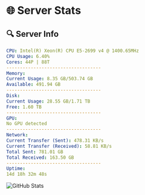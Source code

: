 # 🌐 Server Stats
## 🔍 Server Info
```yaml
CPU: Intel(R) Xeon(R) CPU E5-2699 v4 @ 1400.65MHz
CPU Usage: 6.40%
Cores: 44P | 88T
-----------------------------------
Memory:
Current Usage: 8.35 GB/503.74 GB
Available: 491.94 GB
-----------------------------------
Disk:
Current Usage: 28.55 GB/1.71 TB
Free: 1.60 TB
-----------------------------------
GPU:
No GPU detected
-----------------------------------
Network:
Current Transfer (Sent): 478.31 KB/s
Current Transfer (Received): 58.81 KB/s
Total Sent: 781.01 GB
Total Received: 163.50 GB
-----------------------------------
Uptime:
14d 18h 32m 48s
```
![GitHub Stats](https://img.shields.io/badge/Updated-2025-05-04_11:41:36-blue)